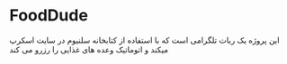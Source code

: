 # FoodDude
این پروژه یک ربات تلگرامی است که با استفاده از کتابخانه سلنیوم در سایت اسکرپ میکند و اتوماتیک وعده های غذایی را رزرو می کند
